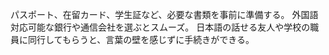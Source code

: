 パスポート、在留カード、学生証など、必要な書類を事前に準備する。
外国語対応可能な銀行や通信会社を選ぶとスムーズ。
日本語の話せる友人や学校の職員に同行してもらうと、言葉の壁を感じずに手続きができる。